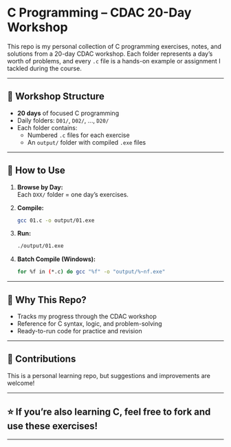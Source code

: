 # C Programming – CDAC 20-Day Workshop

This repo is my personal collection of C programming exercises, notes, and solutions from a 20-day CDAC workshop. Each folder represents a day’s worth of problems, and every `.c` file is a hands-on example or assignment I tackled during the course.

---

## 📅 Workshop Structure

- **20 days** of focused C programming
- Daily folders: `D01/`, `D02/`, ..., `D20/`
- Each folder contains:
  - Numbered `.c` files for each exercise
  - An `output/` folder with compiled `.exe` files

---

## 🚀 How to Use

1. **Browse by Day:**  
   Each `DXX/` folder = one day’s exercises.

2. **Compile:**  
   ```sh
   gcc 01.c -o output/01.exe
   ```

3. **Run:**  
   ```sh
   ./output/01.exe
   ```

4. **Batch Compile (Windows):**  
   ```sh
   for %f in (*.c) do gcc "%f" -o "output/%~nf.exe"
   ```

---

## 📝 Why This Repo?

- Tracks my progress through the CDAC workshop
- Reference for C syntax, logic, and problem-solving
- Ready-to-run code for practice and revision

---

## 🤝 Contributions

This is a personal learning repo, but suggestions and improvements are welcome!

---

## ⭐️ If you’re also learning C, feel free to fork and use these exercises!

---
